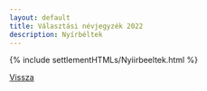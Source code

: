 ```yaml
---
layout: default
title: Választási névjegyzék 2022
description: Nyírbéltek
---
```


{% include settlementHTMLs/Nyiirbeeltek.html %}

[Vissza](./)